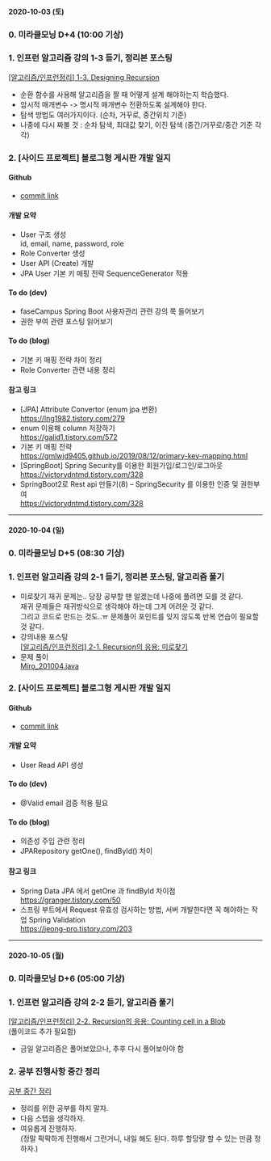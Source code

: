 #### 2020-10-03 (토)

### 0\. 미라클모닝 D+4 (10:00 기상)

### 1\. 인프런 알고리즘 강의 1-3 듣기, 정리본 포스팅
[\[알고리즘/인프런정리\] 1-3. Designing Recursion](https://yuja-kong.tistory.com/106)  
- 순환 함수를 사용해 알고리즘을 짤 때 어떻게 설계 해야하는지 학습했다.
- 암시적 매개변수 -> 명시적 매개변수 전환하도록 설계해야 한다.
- 탐색 방법도 여러가지이다. (순차, 거꾸로, 중간위치 기준)
- 나중에 다시 짜볼 것 : 순차 탐색, 최대값 찾기, 이진 탐색 (중간/거꾸로/중간 기준 각각)

### 2\. \[사이드 프로젝트\] 블로그형 게시판 개발 일지
#### Github
- [commit link](https://github.com/ion-study/blog-back/commit/ae13e4d4e8f834ed675c650e87d5a1d0f5c24009)

#### 개발 요약
- User 구조 생성<br>
id, email, name, password, role
- Role Converter 생성
- User API (Create) 개발
- JPA User 기본 키 매핑 전략 SequenceGenerator 적용

#### To do (dev)
- faseCampus Spring Boot 사용자관리 관련 강의 쭉 들어보기
- 권한 부여 관련 포스팅 읽어보기

#### To do (blog)
- 기본 키 매핑 전략 차이 정리
- Role Converter 관련 내용 정리

#### 참고 링크
- \[JPA\] Attribute Convertor (enum jpa 변환)<br>
  <https://lng1982.tistory.com/279>
- enum 이용해 column 저장하기<br>
  <https://galid1.tistory.com/572>
- 기본 키 매핑 전략<br>
  <https://gmlwjd9405.github.io/2019/08/12/primary-key-mapping.html>
- \[SpringBoot\] Spring Security를 이용한 회원가입/로그인/로그아웃<br>
  <https://victorydntmd.tistory.com/328>
- SpringBoot2로 Rest api 만들기(8) – SpringSecurity 를 이용한 인증 및 권한부여<br>
  <https://victorydntmd.tistory.com/328>
  
---

#### 2020-10-04 (일)

### 0\. 미라클모닝 D+5 (08:30 기상)

### 1\. 인프런 알고리즘 강의 2-1 듣기, 정리본 포스팅, 알고리즘 풀기
- 미로찾기 재귀 문제는.. 당장 공부할 땐 알겠는데 나중에 풀려면 모를 것 같다.<br>
재귀 문제들은 재귀방식으로 생각해야 하는데 그게 어려운 것 같다.<br>
그리고 코드로 만드는 것도..ㅠ 문제풀이 포인트를 잊지 않도록 반복 연습이 필요할 것 같다.
- 강의내용 포스팅<br>
[\[알고리즘/인프런정리\] 2-1. Recursion의 응용: 미로찾기](https://yuja-kong.tistory.com/108?category=838438)
- 문제 풀이<br>
[Miro_201004.java](https://github.com/uzini0418/algorithm-practice-new/blob/master/src/recursion/Miro_201004.java)

### 2\. \[사이드 프로젝트\] 블로그형 게시판 개발 일지

#### Github
- [commit link](https://github.com/ion-study/blog-back/commit/b021e92d27de3f1ec05ed1e65f7ddfe643e6290b)

#### 개발 요약
- User Read API 생성

#### To do (dev)
- @Valid email 검증 적용 필요

#### To do (blog)
- 의존성 주입 관련 정리
- JPARepository getOne(), findById() 차이

#### 참고 링크
- Spring Data JPA 에서  getOne 과 findById 차이점<br>
<https://granger.tistory.com/50>
- 스프링 부트에서 Request 유효성 검사하는 방법, 서버 개발한다면 꼭 해야하는 작업 Spring Validation<br>
<https://jeong-pro.tistory.com/203>

---

#### 2020-10-05 (월)

### 0\. 미라클모닝 D+6 (05:00 기상)

### 1\. 인프런 알고리즘 강의 2-2 듣기, 알고리즘 풀기
[\[알고리즘/인프런정리\] 2-2. Recursion의 응용: Counting cell in a Blob](https://yuja-kong.tistory.com/111)<br>
(풀이코드 추가 필요함)
- 금일 알고리즘은 풀어보았으나, 추후 다시 풀어보아야 함

### 2\. 공부 진행사항 중간 정리
[공부 중간 정리](https://yuja-kong.tistory.com/110?category=941542)
- 정리를 위한 공부를 하지 말자.
- 다음 스텝을 생각하자.
- 여유롭게 진행하자.<br>
(정말 팍팍하게 진행해서 그런거니, 내일 해도 된다. 하루 할당량 할 수 있는 만큼 정하자.)
